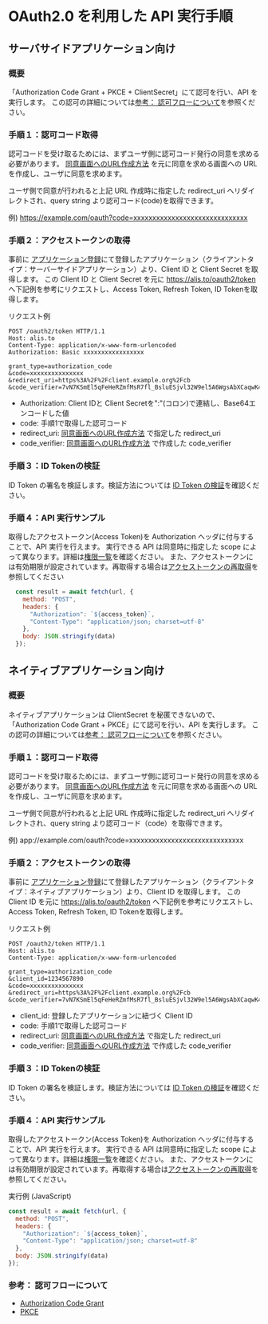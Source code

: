 # OAuth2.0 を利用した API 実行手順

## サーバサイドアプリケーション向け

### 概要

「Authorization Code Grant + PKCE + ClientSecret」にて認可を行い、API を実行します。
この認可の詳細については[参考： 認可フローについて](#参考：-認可フローについて)を参照ください。

### 手順１：認可コード取得

認可コードを受け取るためには、まずユーザ側に認可コード発行の同意を求める必要があります。
[同意画面へのURL作成方法](/authorization-url/) を元に同意を求める画面への URL を作成し、ユーザに同意を求めます。

ユーザ側で同意が行われると上記 URL 作成時に指定した redirect_uri へリダイレクトされ、query string より認可コード(code)を取得できます。

例) https://example.com/oauth?code=xxxxxxxxxxxxxxxxxxxxxxxxxxxxxx


### 手順２：アクセストークンの取得

事前に [アプリケーション登録](http://alis.to/me/settings/applications)にて登録したアプリケーション（クライアントタイプ：サーバーサイドアプリケーション）より、Client ID と Client Secret を取得します。
この Client ID と Client Secret を元に https://alis.to/oauth2/token へ下記例を参考にリクエストし、Access Token, Refresh Token, ID Tokenを取得します。


リクエスト例
```
POST /oauth2/token HTTP/1.1
Host: alis.to
Content-Type: application/x-www-form-urlencoded
Authorization: Basic xxxxxxxxxxxxxxxxx

grant_type=authorization_code
&code=xxxxxxxxxxxxxxx
&redirect_uri=https%3A%2F%2Fclient.example.org%2Fcb
&code_verifier=7vN7KSmEl5qFeHeRZmfMsR7fl_BsluESjvl32W9el5A6WgsAbXCaqwK43BmXjs7cGw9hTQC9xmVb41xi8fL4CA
```
- Authorization: Client IDと Client Secretを":"(コロン)で連結し、Base64エンコードした値
- code: 手順1で取得した認可コード
- redirect_uri: [同意画面へのURL作成方法](/authorization-url/) で指定した redirect_uri
- code_verifier: [同意画面へのURL作成方法](/authorization-url/) で作成した code_verifier



### 手順３：ID Tokenの検証

ID Token の署名を検証します。検証方法については [ID Token の検証](/idtoken-verify/)を確認ください。

### 手順４：API 実行サンプル

取得したアクセストークン(Access Token)を Authorization ヘッダに付与することで、API 実行を行えます。
実行できる API は同意時に指定した scope によって異なります。詳細は[権限一覧](/scopes/)を確認ください。
また、アクセストークンには有効期限が設定されています。再取得する場合は[アクセストークンの再取得](/refresh-token/)を参照してください


```javascript
  const result = await fetch(url, {
    method: "POST",
    headers: {
      "Authorization": `${access_token}`,
      "Content-Type": "application/json; charset=utf-8"
    },
    body: JSON.stringify(data)
  });
```

## ネイティブアプリケーション向け

### 概要

ネイティブアプリケーションは ClientSecret を秘匿できないので、
「Authorization Code Grant + PKCE」にて認可を行い、API を実行します。
この認可の詳細については[参考： 認可フローについて](#参考：-認可フローについて)を参照ください。

### 手順１：認可コード取得

認可コードを受け取るためには、まずユーザ側に認可コード発行の同意を求める必要があります。
[同意画面へのURL作成方法](/authorization-url/) を元に同意を求める画面への URL を作成し、ユーザに同意を求めます。

ユーザ側で同意が行われると上記 URL 作成時に指定した redirect_uri へリダイレクトされ、query string より認可コード（code）を取得できます。

例) 
  app://example.com/oauth?code=xxxxxxxxxxxxxxxxxxxxxxxxxxxxxx

### 手順２：アクセストークンの取得

事前に [アプリケーション登録](http://alis.to/me/settings/applications)にて登録したアプリケーション（クライアントタイプ：ネイティブアプリケーション）より、Client ID を取得します。
この Client ID を元に https://alis.to/oauth2/token へ下記例を参考にリクエストし、Access Token, Refresh Token, ID Tokenを取得します。


リクエスト例
```
POST /oauth2/token HTTP/1.1
Host: alis.to
Content-Type: application/x-www-form-urlencoded
 
grant_type=authorization_code
&client_id=1234567890
&code=xxxxxxxxxxxxxxx
&redirect_uri=https%3A%2F%2Fclient.example.org%2Fcb
&code_verifier=7vN7KSmEl5qFeHeRZmfMsR7fl_BsluESjvl32W9el5A6WgsAbXCaqwK43BmXjs7cGw9hTQC9xmVb41xi8fL4CA
```
- client_id: 登録したアプリケーションに紐づく Client ID
- code: 手順1で取得した認可コード
- redirect_uri: [同意画面へのURL作成方法](/authorization-url/) で指定した redirect_uri
- code_verifier: [同意画面へのURL作成方法](/authorization-url/) で作成した code_verifier


### 手順３：ID Tokenの検証

ID Token の署名を検証します。検証方法については [ID Token の検証](/idtoken-verify/)を確認ください。

### 手順４：API 実行サンプル

取得したアクセストークン(Access Token)を Authorization ヘッダに付与することで、API 実行を行えます。
実行できる API は同意時に指定した scope によって異なります。詳細は[権限一覧](/scopes/)を確認ください。
また、アクセストークンには有効期限が設定されています。再取得する場合は[アクセストークンの再取得](/refresh-token/)を参照してください。

実行例 (JavaScript)

```javascript
const result = await fetch(url, {
  method: "POST",
  headers: {
    "Authorization": `${access_token}`,
    "Content-Type": "application/json; charset=utf-8"
  },
  body: JSON.stringify(data)
});
```

### 参考： 認可フローについて

* [Authorization Code Grant](https://tools.ietf.org/html/rfc6749#section-4.1)
* [PKCE](https://www.authlete.com/documents/article/pkce)

